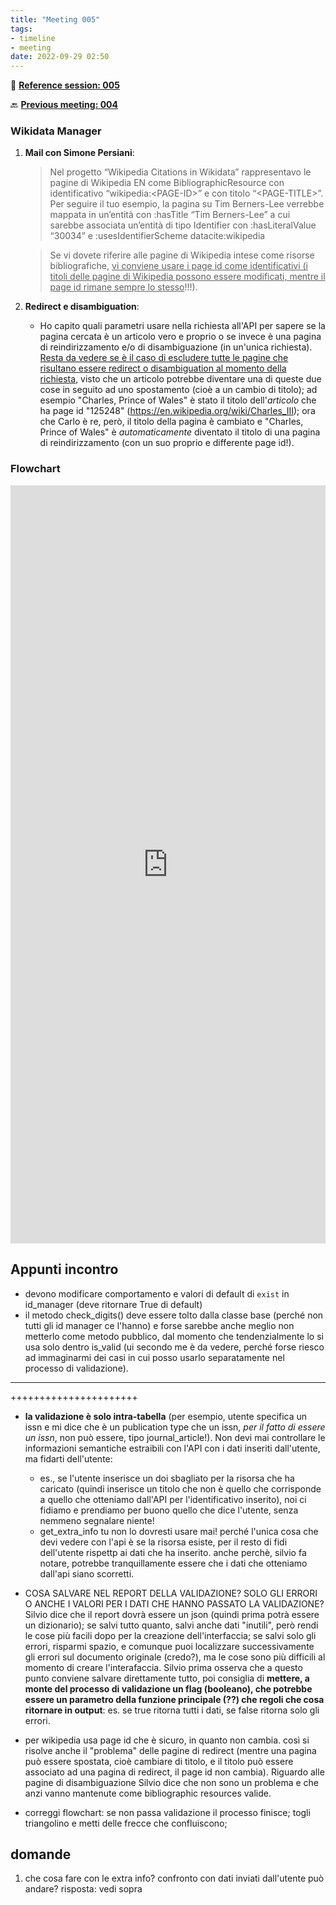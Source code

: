 ```yaml
---
title: "Meeting 005"
tags:
- timeline
- meeting
date: 2022-09-29 02:50
---
```

<span 
		class="ob-timelines"
		data-date="2022-09-29-00">
</span>
📑 [**Reference session: 005**](notes/sessions/session%20005.md)

🔙 [**Previous meeting: 004**](notes/meetings/meeting%20004.md)


### Wikidata Manager
1. **Mail con Simone Persiani**:
	> Nel progetto “Wikipedia Citations in Wikidata” rappresentavo le pagine di Wikipedia EN come BibliographicResource con identificativo “wikipedia:\<PAGE-ID>” e con titolo “\<PAGE-TITLE>”.  
	> Per seguire il tuo esempio, la pagina su Tim Berners-Lee verrebbe mappata in un’entità con :hasTitle “Tim Berners-Lee” a cui sarebbe associata un’entità di tipo Identifier con :hasLiteralValue “30034” e :usesIdentifierScheme datacite:wikipedia
	
	> Se vi dovete riferire alle pagine di Wikipedia intese come risorse bibliografiche, <u>vi conviene usare i page id come identificativi (i titoli delle pagine di Wikipedia possono essere modificati, mentre il page id rimane sempre lo stesso</u>!!!).

2. **Redirect e disambiguation**:
	* Ho capito quali parametri usare nella richiesta all'API per sapere se la pagina cercata è un articolo vero e proprio o se invece è una pagina di reindirizzamento e/o di disambiguazione (in un'unica richiesta). <u>Resta da vedere se è il caso di escludere tutte le pagine che risultano essere redirect o disambiguation al momento della richiesta</u>, visto che un articolo potrebbe diventare una di queste due cose in seguito ad uno spostamento (cioè a un cambio di titolo); ad esempio "Charles, Prince of Wales" è stato il titolo dell'*articolo* che ha page id "125248" (https://en.wikipedia.org/wiki/Charles_III); ora che Carlo è re, però, il titolo della pagina è cambiato e "Charles, Prince of Wales" è *automaticamente* diventato il titolo di una pagina di reindirizzamento (con un suo proprio e differente page id!).

### Flowchart
 <iframe frameborder="0" style="width:100%;height:1213px;" src="https://viewer.diagrams.net/?highlight=0000ff&edit=_blank&layers=1&nav=1&title=validation_flowchart.drawio#R%3Cmxfile%20pages%3D%222%22%3E%3Cdiagram%20id%3D%22C5RBs43oDa-KdzZeNtuy%22%20name%3D%22General_structure%22%3E7Vvbkto4EP0aqnYfhvLd8DgDk%2BtkEzK3ZF9SwgjwRrYcWdzy9SvZEraRGRzAhlCZl7Hakmx19zndUpuW2QuWrwmIph%2FwCKKWoY2WLbPfMgy9Y%2BjsH5esUonlaKlgQvyR6JQJ7v2fUAhlt5k%2FgnGhI8UYUT8qCj0chtCjBRkgBC%2BK3cYYFZ8agQlUBPceQKr02R%2FRaSrtGG4mfwP9yVQ%2BWXe66Z0AyM5iJfEUjPAiJzJvW2aPYEzTq2DZg4grT%2Brl%2Be3qGd19d16%2FG8Q%2FwOPN%2B4d%2Fnq7SyV79ypD1EggM6d5TPz6%2BM%2BaD%2BPHzwO2%2BscPe28Hz4MqUa6MrqTA4YvoTTUzoFE9wCNBtJr0heBaOIJ9WY62szx3GERPqTPgfpHQlnAHMKGaiKQ2QuFtxPWLdMZ4RD76wCF1YjAIygfSFjrwX78iXmPMOoa%2FXEAeQkhXrQCAC1J8XXQgIT5ys%2B2XaZhdC4b%2BgfPnec4Bm4lH3D9efH1STIMTgwlW%2FmPoU3kcg0ceCIfYQxc4hoXD5oiLE3Su7o7V1Kx0miMAWrrPIUKVrQjbNIUr2O0R9tze3PwYjbxk9Lf991zffDxaReXUJris9crfr2mfluvK9c67rh9GMMlHbi%2BecqH2m8E0DMQqN%2BCXTH0AIIjwhIGBajSDx2YtBsnnvU3Zjl%2B%2BP%2FSWU8adeLHQVLOhWCRiMEjA4RwBDOZHrirIbQANc%2BvQLH962Retr7k5%2FKWZOGivRODaC7IoIMo9O%2FmLoJ%2ByHNO8fpuIfprth9%2FRtxcgN069f5QB42go8%2BxxFgR9CnssBCpJcirAkR%2FGbolfsQh0O6SsQ%2BIiv9A1Ec0h9D4gbEo2GaPcwwiR5iKklf0wOkD8Jmcxj7pDAPKYEf4dlXRmloJx8nPw1HPWMMqTXFfbK%2Fdi8gLgnwbgbtW5DqHW69qatrU22rhm1pqWg9sPtw%2FVV7%2F6p1OR3YMg2awUzKWji3s4Aia7FjcAfjVKPgLH%2FEwyT%2BbhPRHxVyTrtm5bdLzX5i%2F6o4Gq9pxNPaeW3TaV4Y2jTtG4xsqatfa0ru%2BDxOIb1GE2l2t7bh%2FutRrtUnDoN4dQ0FE62jIZxqia%2Fz1PfmzLRx16iLO7w6%2FhqvlIcQaIyQfAnHPvUxxydQ0wpDkpgS%2FFG3JWZdLCc8HOb9hjhhTcFhLbjWcDC%2FOTbeBZ66bQXHqRtp20WScM01SBtG227wSjt2JeAfqci%2Bm3r2Og%2FLEVyFIC2DAexFdwM2cWEXzwxn2Z5MAeIod3BeXLsyV5I%2B8vzaSKP%2F26Z13Ice4%2F10PVcREo8HETIB6EHE6ejnAqUJ2ZhoWzKbdn4NqpYB%2FKtEb6ELSKCPRjHW9L6ovvFqZNpba1jFv84IRBPOKGTTp%2BejGoNk016R57r6i%2FQzxQT%2Fyd7IJAqQRv6XD%2BN8Q7t%2BwQK8uwjSuqkL6sknjklewyrZI%2FRqY29nEtgL7cqe2nnxV7uIezF3gEcmbiyTcgf4vpDXJK4XOcMicu6hKKAWbWeJUuVpzjS7HQb3nSpxbKXWREJVjS2kyEIOHuEwzhKDqkZjJjVuYVWDG9LxZOqkVHOL4bA%2Bz5JvOvjjCJ%2B9lpzacLRFDu5p8ekcQGYtOS3C7swaZmNYVI5sNQVI9YMSqmVXwalWRGU3DQwACGLxPFl4FHXjJMD0tzTalZFq5VllR97%2FQ8XYkG9c2oL2p1TUCrTLVl9EeOTxtfWuvbLm1nBN2nJiu%2B6StzKasRZxbiRKrHc4p2g3nSYodWsJ8Sltj%2BPYpB0zKMUgzTLFqnD%2BZZ%2FHDUCrqAaqn6%2FhKcyYpzGEh5XoWKn4cqPVErO2hGIY25wESRLij1kioPhrEJwK7pAbSHNVTdzdseV1ZFcTOuUhLTaPmCy1TrqFqZrKsrp%2B0U5%2FYRRzqoa5Rqr1qq%2B5mzW3LZg9poQsMp1EzFp%2B7MM9UDK0Tv5KSuNsbXCd9TsIn2T44YN41LDRlUXbC5sqBl842FD%2FbDn9wsbpvrZ6xmEDUdV7UmDRi5OfC2EifKgcWT0SVDtDgBHPzk%2BzIplJxIbVqz08UsA2cK%2FYfItppgkvwwqRc85fBBT9LmtVZ39y2i1MYFtu21ng1GtMiawy764sWvyIVfNzS8jpMoqz%2B6jZ%2F2sQO2qOc7vldGfyo7HJ%2Bf9EmpLzZy6xsaPDCuM6TSSUKsHZTzFOkqCVR%2BRqicanZKz5bKEao%2BjZdbMfqya6j37ya95%2Bz8%3D%3C%2Fdiagram%3E%3Cdiagram%20id%3D%22xzgZwGghKsRzE2Puvifx%22%20name%3D%22Level1_OC_table_format%22%3E5Vvbcts2EP0azbQP1vAu6tHxpXloOmmcNklfMjAJUWggggYhS8zXFyAA8QK6pm2RSmjP2MaNALgHu3t2Sc7ci83%2BNwqy9TsSQzxzrHg%2Fcy9njrNcevyvaChkgxdYsiGhKJZNdtVwg75D1aiHbVEM88ZARghmKGs2RiRNYcQabYBSsmsOWxHcXDUDCTQabiKAzdZPKGZr2Ro6i6r9LUTJWq9sB0vZswF6sLqTfA1isqs1uVcz94ISwmRps7%2BAWMhOy2Wb5O%2FudukXQu6KRYo%2F7q4%2F%2B2dysuunXHK4BQpT9uyp88XX%2BNNf3%2F%2B8uPvnw9876wJ%2Fw5me%2Bh7grZLXzcfzDx%2FVDbNCSzFnlHw7CJDf%2Bps122BetHmRCyYT4zb7RByh%2BQqTXbQGlM1zxv9%2BFWN2a8TgTQYiMXDHh%2FE2tTakDO5bYD1yp%2FZB%2FPzYQrKBjBb8OjWLpwArmtVdBb8%2Bw%2Bsa8noYUAcuOcxbCZUXlFyfIGPXkDFKsy0TZz6%2FnzkB5ht4c0t5KRElBm651A0AlIy5aADGEBMu6k0LBgOjDFLE7wHS9oXvq45OZCjZpjGM1cSARkqvbTFrLsvW3HEHBNH2myi6i7lv4GhbXUD6AwHpGUAaMMGYGx9VJZStSUJSgK%2Bq1ppoLV6rxvxOSKbk%2FS9krFASB1tGmjDLNcVCzxA33yzZ0gj%2Bz11qIw1oAtljx9qEj0IMGLpvbu7oUNjhFEXv9xS9vTil7H1DDSgEMW%2BZl%2FbMWiFhv8S6%2FA%2F%2FxSgXxo6sBItAEUNc5hRxTtBGsGl1uuxSDQtwmxO8ZfC8Mk5NU%2BV1msShzJUTtsxVh7FyOoyVP5TXCV6FsXJ7aox%2FSoUJDSh4EcWAwVJbqFCP6xTuWVmFONbawtZihGYL%2FAIwKZ0J2i7%2B1Dpjmx4%2BJVNUm2VfR%2FNSvVGXvicoZRXwfstY2sGB3OlJ5NbUdS1YDxt5PtKOGfgUHR7pFUEt%2FcPRoV7YTaidhTUq0EsD5wzkuYDaUkaY0xED92eGuzGMUC7mGzfeDSr10QrlmKY09E1LGg4VKmnUJ04%2Fwp7KtTwl%2FTjkr0YVPRcwLT6r68vKF1HhB1VVL%2Ff1zsuiXqvlJ8rGoXG0%2B0ZeA1lJv5Wycq1%2BVvKcUlDUhmViQN5%2FHWfpt46XnPGoJtg2A8Yc3Atmi0mk7K8FUsF6WZFBTX4hpYSW9LceNxbGWR6DAa9Iyq7BBmEht7cQ30OGIqA66rkxUb8gmNBybxxG8SNWwCjhbuEy4ue1zLrJNbqG8vAZ19pX5c%2BQ2dI2GfPseRga7qObidtzZzAXspyix7AXPS1NeEqXoXfZyFkjhvgx%2Fi4UFG4yVrTU0uKiFGgRCrX25kql84OCVxo%2FoTjWc1tWtdKKugL5zryDgi2M0Od4jv9HCWfhHrHPtXKNCfBaRQREpahV2jTgwCkOBKMfpxhaqTW5HVypH4ixlm7TgvdkD0cLps1c40SD6d5AOy%2FN0PeLpt3lyEg7pl8Qxh2JPcpsJQb5A3nMaEtLGLgUxGP0a%2BOA%2FGRRt9eOug%2BJyQZt6rD5bdSOZ%2FEnyZmcvpzJtboRO7LW%2BWPbV5ONPfwAYbcm5eM3oWNTIllB0Hqrw%2B5Qtq7XAdzB3ut4NTlkLcLHFXCcJHLQfldnYAV0TYIzzedC%2FYF%2BaUbzgfzUomVp29mFoYE209agDGdBea3kMSmMYJ7LmLekOYIBZRTmJQZj0Zopp6SC9ht8YYet9zps%2FWDEyv2pQ%2BkfNGx2%2B0ZTx%2BF1T02Wh1bL6%2FiNZPmj47XxGjS57prJ9amSkL6nxRuHhCzGJiEPxN5srf7Vou9RA%2BxJeyK%2FGeIHbocnsruejAzliTzbgHVEt1O5mi%2B1nkfczhOfAA9uSPq%2BEvPiaOZllMN8dWUmMq2uLYVUL5afEOQZSBsHI7jbim9T3kRSYc7F1pPbX%2FjJ5Duy9L9fyyksoZxnK6XG5%2BVprjRZ98tX%2F0Wv7WT7eodcVPSkhG4ArvXtlFqITs%2BSO7YwP26QnvE9RyhNzCu5HrMzZRhE38E26D7ED3SqZrX0XsoeRkGar%2FhcetYUyt4doXFzxcOFtyD6lpRactaSFiefUlCOt1QFX8ssRnmGgZIXSjHSK3HbCVhreY2G%2Fs7jRc%2FAJeL8XEnQ5YwPHY8TZIGm7BO8dpBqOaf%2FNMWdIuXzelM%2BbxTKF45M%2BfT911wA2TL1Nnj90fsO8WPnVA%2FdO42KGRW8uo%2FKAqdJ5xYd3wbai1HpnJlYuPrj8ljM%2FTTfX7ZT9WEXae4yj8HTpcyr1Re4Uu%2Bqz5jdq%2F8A%3C%2Fdiagram%3E%3C%2Fmxfile%3E"></iframe>




## Appunti incontro
+ devono modificare comportamento e valori di default di `exist` in id_manager (deve ritornare True di default)
+ il metodo check_digits() deve essere tolto dalla classe base (perché non tutti gli id manager ce l'hanno) e forse sarebbe anche meglio non metterlo come metodo pubblico, dal momento che tendenzialmente lo si usa solo dentro is_valid (ui secondo me è da vedere, perché forse riesco ad immaginarmi dei casi in cui posso usarlo separatamente nel processo di validazione). 
-----------------------------
++++++++++++++++++++++



+ **la validazione è solo intra-tabella** (per esempio, utente specifica un issn e mi dice che è un publication type che un issn, *per il fatto di essere un issn*, non può essere, tipo journal_article!). Non devi mai controllare le informazioni semantiche estraibili con l'API con i dati inseriti dall'utente, ma fidarti dell'utente:
	+ es., se l'utente inserisce un doi sbagliato per la risorsa che ha caricato (quindi inserisce un titolo che non è quello che corrisponde a quello che otteniamo dall'API per l'identificativo inserito), noi ci fidiamo e prendiamo per buono quello che dice l'utente, senza nemmeno segnalare niente!
	+ get_extra_info tu non lo dovresti usare mai! perché l'unica cosa che devi vedere con l'api è se la risorsa esiste, per il resto di fidi dell'utente rispettp ai dati che ha inserito. anche perchè, silvio fa notare, potrebbe tranquillamente essere che i dati che otteniamo dall'api siano scorretti.  

+ COSA SALVARE NEL REPORT DELLA VALIDAZIONE? SOLO GLI ERRORI O ANCHE I VALORI PER I DATI CHE HANNO PASSATO LA VALIDAZIONE? Silvio dice che il report dovrà essere un json (quindi prima potrà essere un dizionario); se salvi tutto quanto, salvi anche dati "inutili", però rendi le cose più facili dopo per la creazione dell'interfaccia; se salvi solo gli errori, risparmi spazio, e comunque puoi localizzare successivamente gli errori sul documento originale (credo?), ma le cose sono più difficili al momento di creare l'interafaccia. Silvio prima osserva che a questo punto conviene salvare direttamente tutto, poi consiglia di **mettere, a monte del processo di validazione un flag (booleano), che potrebbe essere un parametro della funzione principale (??) che regoli che cosa ritornare in output**: es. se true ritorna tutti i dati, se false ritorna solo gli errori. 
+ per wikipedia usa page id che è sicuro, in quanto non cambia. così si risolve anche il "problema" delle pagine di redirect (mentre una pagina può essere spostata, cioè cambiare di titolo, e il titolo può essere associato ad una pagina di redirect, il page id non cambia). Riguardo alle pagine di disambiguazione Silvio dice che non sono un problema e che anzi vanno mantenute come bibliographic resources valide. 
+ correggi flowchart: se non passa validazione il processo finisce; togli triangolino e metti delle frecce che confluiscono; 

## domande
1. che cosa fare con le extra info? confronto con dati inviati dall'utente può andare? risposta: vedi sopra

